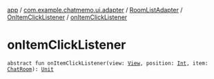 [app](../../../index.md) / [com.example.chatmemo.ui.adapter](../../index.md) / [RoomListAdapter](../index.md) / [OnItemClickListener](index.md) / [onItemClickListener](./on-item-click-listener.md)

# onItemClickListener

`abstract fun onItemClickListener(view: `[`View`](https://developer.android.com/reference/android/view/View.html)`, position: `[`Int`](https://kotlinlang.org/api/latest/jvm/stdlib/kotlin/-int/index.html)`, item: `[`ChatRoom`](../../../com.example.chatmemo.domain.model.entity/-chat-room/index.md)`): `[`Unit`](https://kotlinlang.org/api/latest/jvm/stdlib/kotlin/-unit/index.html)